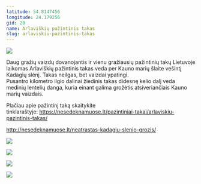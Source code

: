 ```yaml
---
latitude: 54.8147456
longitude: 24.179256
gid: 20
name: Arlaviškių pažintinis takas
slug: arlaviskiu-pazintinis-takas
---
```

![](https://doc-0s-ag-mymaps.googleusercontent.com/untrusted/hostedimage/ihucu48q9m5s1hftel5u85tfdc/jiine7odjdjfiusgremhjv59tc/1641717000000/-WPmm_dsOCr8C_2Ftfdhs7CzXYdOD0wc/*/6AIsG_vYQF4SF_WuW1Ap0B5o70iicrhpkdk3CB9tEejoIWfClwV9_HEoLano0kzXSz3ZTctxlCcFUoraqLgHZBEGR9UVY4lCE0_12IZiXUOXhYDEgZAshPBWClGTOSB-0xXE6Sh4L9b_p5r80jFAwLe_ox-iyVuONUkMZookPm3GlvHi5URnfGwMezIB9ucfj?session=0&fife)  
  
Daug gražių vaizdų dovanojantis ir vienu gražiausių pažintinių takų Lietuvoje laikomas Arlaviškių pažintinis takas veda per Kauno marių šlaite vešintį Kadagių slėnį. Takas neilgas, bet vaizdai ypatingi.  
Pusantro kilometro ilgio dalinai žiedinis takas didesnę kelio dalį veda medinių lentelių danga, kuria einant galima grožėtis atsiveriančiais Kauno marių vaizdais.  
  
Plačiau apie pažintinį taką skaitykite tinklaraštyje: https://nesedeknamuose.lt/pazintiniai-takai/arlaviskiu-pazintinis-takas/  
  
http://nesedeknamuose.lt/neatrastas-kadagiu-slenio-grozis/  
  
![](https://doc-04-ag-mymaps.googleusercontent.com/untrusted/hostedimage/ihucu48q9m5s1hftel5u85tfdc/u55u4ip132hfmbuigmrfn1hqp4/1641717000000/-WPmm_dsOCr8C_2Ftfdhs7CzXYdOD0wc/*/6AIsG_va_Uh__EWepnsGW878hpMYJBTJEc4GziiHNIfeQwHAIib8SYGtfbZLQBEmp6I2gpNl7nzChU6y8kPqYx2hkJB1ejlw2O3lMTa81tX7ZwVo1H-6IGHWDk22EcMULyF_Qogaf9aWbfdokSkS5Vv9pF5RnDYCV2cbs6QU8BB5Ab5W7Vcpw7Ia1jwPkhStw?session=0&fife)  
  
![](https://doc-0o-ag-mymaps.googleusercontent.com/untrusted/hostedimage/ihucu48q9m5s1hftel5u85tfdc/jt80o5j6fk8ro9do7jv3jvqo4o/1641717000000/-WPmm_dsOCr8C_2Ftfdhs7CzXYdOD0wc/*/6AIsG_vY4pzCWjAoZw4fVVcJeoCjA12jIiWi92Wm1HzyGOEl2fpVR-kilNmELdfMasX8DzyoH7-VsR9FkcM_HgP8E5EECjPaAewuuYUvRsIw-PJf0-8fo8amwQMCJ1fRPFUOsh1a0RsID1EUdSMhemTF2ZylpjqxR7AbFyJ6VFocFzeKtK1nXolHJFxd4KwVu?session=0&fife)  
  
![](https://doc-0c-ag-mymaps.googleusercontent.com/untrusted/hostedimage/ihucu48q9m5s1hftel5u85tfdc/gseoe8leohoqje5bric8btbf2s/1641717000000/-WPmm_dsOCr8C_2Ftfdhs7CzXYdOD0wc/*/6AIsG_vYbK6NRcWywxTonGj_y6n2-RkMbHCdKU9RpX8NFgGm5Kfvwyom7cfzv8DJeMOzsU2rm61wvHBn_0MPfxQMHntTgfAcrowddS-Kak6dKimZjbOKysIUJtrFIK9UrtzdQGf9uzKKYMyb70NXOTsBU4mYnhZi-o-4p_Bk4Oi36WFFem0ch22biauCnoG_tVw?session=0&fife)  
  
![](https://doc-0g-ag-mymaps.googleusercontent.com/untrusted/hostedimage/ihucu48q9m5s1hftel5u85tfdc/9mug3bbhnl1oo8ktrhak6dr768/1641717000000/-WPmm_dsOCr8C_2Ftfdhs7CzXYdOD0wc/*/6AIsG_vZs7VhrYmrc6KLl1hZsvs92J2jQW5NF3y1VCptrs0vF4wCeicmldQScFzY9tP-jjWM3i_SumYH8FBD0Ri7uGfpKAgS78R3nc5KAa_79mccYDrAQvI_DmwZwa9oQYepa4n1smqw9fvj-ruX-F-WF8XlPDCP9DrT91uhq9iDeCD9G4hUguVdCFRqdq4tA1A?session=0&fife)
